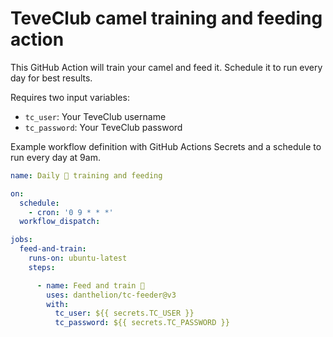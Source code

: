 # TeveClub camel training and feeding action

This GitHub Action will train your camel and feed it. Schedule it to run every day for best results.

Requires two input variables:

- `tc_user`: Your TeveClub username
- `tc_password`: Your TeveClub password

Example workflow definition with GitHub Actions Secrets and a schedule to run every day at 9am.

```yaml
name: Daily 🐪 training and feeding

on:
  schedule:
    - cron: '0 9 * * *'
  workflow_dispatch:

jobs:
  feed-and-train:
    runs-on: ubuntu-latest
    steps:

      - name: Feed and train 🐪
        uses: danthelion/tc-feeder@v3
        with:
          tc_user: ${{ secrets.TC_USER }}
          tc_password: ${{ secrets.TC_PASSWORD }}
```
